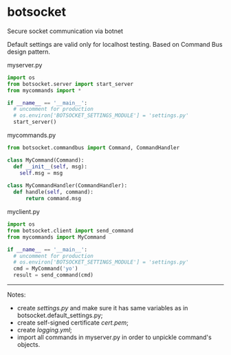 # botsocket
Secure socket communication via botnet         

Default settings are valid only for localhost testing. 
Based on Command Bus design pattern.

myserver.py
```python
import os
from botsocket.server import start_server
from mycommands import *

if __name__ == '__main__':
  # uncomment for production
  # os.environ['BOTSOCKET_SETTINGS_MODULE'] = 'settings.py' 
  start_server()
```

mycommands.py
```python
from botsocket.commandbus import Command, CommandHandler

class MyCommand(Command):
  def __init__(self, msg):
    self.msg = msg
    
class MyCommandHandler(CommandHandler):
  def handle(self, command):
      return command.msg
```

myclient.py
```python
import os
from botsocket.client import send_command
from mycommands import MyCommand

if __name__ == '__main__':
  # uncomment for production
  # os.environ['BOTSOCKET_SETTINGS_MODULE'] = 'settings.py' 
  cmd = MyCommand('yo')
  result = send_command(cmd)
```
---
Notes: 
- create *settings.py* and make sure it has same variables as in botsocket.default_settings.py;
- create self-signed certificate *cert.pem*;
- create *logging.yml*;
- import all commands in myserver.py in order to unpickle command's objects.
